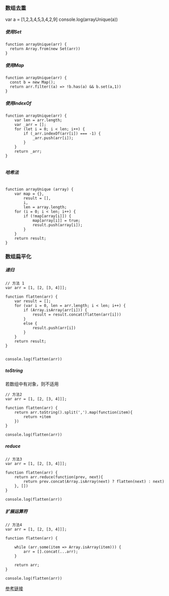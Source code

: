 ### 数组去重

var  a = [1,2,3,4,5,3,4,2,9]
console.log(arrayUnique(a))

##### 使用Set

```
function arrayUnique(arr) {
  return Array.from(new Set(arr))
}

```

##### 使用Map

```
function arrayUnique(arr) {
  const b = new Map();
  return arr.filter((a) => !b.has(a) && b.set(a,1))
}

```

##### 使用indexOf
```
function arrayUnique(arr) {
    var len = arr.length;
    var _arr = [];
    for (let i = 0; i < len; i++) {
        if (_arr.indexOf(arr[i]) === -1) {
            _arr.push(arr[i]);
        }
    }
    return _arr;
}


```
##### 哈希法

```

function arrayUnique (array) {
	var map = {},
		result = [],
		i,
		len = array.length;
	for (i = 0; i < len; i++) {
		if (!map[array[i]]) {
			map[array[i]] = true;
			result.push(array[i]);
		}
	}
	return result;
}

```

### 数组扁平化



##### 递归
```
// 方法 1
var arr = [1, [2, [3, 4]]];

function flatten(arr) {
    var result = [];
    for (var i = 0, len = arr.length; i < len; i++) {
        if (Array.isArray(arr[i])) {
            result = result.concat(flatten(arr[i]))
        }
        else {
            result.push(arr[i])
        }
    }
    return result;
}


console.log(flatten(arr))

```
##### toString

若数组中有对象，则不适用


```
// 方法2
var arr = [1, [2, [3, 4]]];

function flatten(arr) {
    return arr.toString().split(',').map(function(item){
        return +item
    })
}

console.log(flatten(arr))

```
##### reduce
```
// 方法3
var arr = [1, [2, [3, 4]]];

function flatten(arr) {
    return arr.reduce(function(prev, next){
        return prev.concat(Array.isArray(next) ? flatten(next) : next)
    }, [])
}

console.log(flatten(arr))

```
##### 扩展运算符
```
// 方法4
var arr = [1, [2, [3, 4]]];

function flatten(arr) {

    while (arr.some(item => Array.isArray(item))) {
        arr = [].concat(...arr);
    }

    return arr;
}

console.log(flatten(arr))

```


[参考链接](https://github.com/mqyqingfeng/Blog/issues/36)